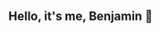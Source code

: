 ## Hello, it's me, Benjamin 👋

<!--
**BenjaMin27-Dev/BenjaMin27-Dev** is a ✨ _special_ ✨ repository because its `README.md` (this file) appears on your GitHub profile.

Here are some ideas to get you started:

-🧐 I am interested in Programming ,Data Science, Artificial Intelligence, frontEnd and BackEnd

-📚 I'm looking to improve my programming languages ​​and English language.

-🚀 I'm currently studying English language and programming languages

-🤖 I’m learning programming logic in JavaScript and personal development, HTML, and CSS on Alura.
-->
